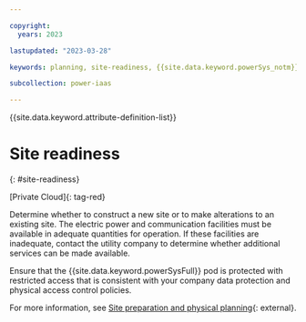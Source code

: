 ```yaml
---

copyright:
  years: 2023

lastupdated: "2023-03-28"

keywords: planning, site-readiness, {{site.data.keyword.powerSys_notm}} as a service, private cloud

subcollection: power-iaas

---
```


{{site.data.keyword.attribute-definition-list}}

# Site readiness
{: #site-readiness}

[Private Cloud]{: tag-red}

Determine whether to construct a new site or to make alterations to an existing site. The electric power and communication facilities must be available in adequate quantities for operation. If these facilities are inadequate, contact the utility company to determine whether additional services can be made available.

Ensure that the {{site.data.keyword.powerSysFull}} pod is protected with restricted access that is consistent with your company data protection and physical access control policies.

<!--Ensure that the {{site.data.keyword.powerSys_notm}} pod is installed in a restricted access location. Access to this location must be restricted to authorized personnel who are skilled and properly instructed.-->

For more information, see [Site preparation and physical planning](https://www.ibm.com/docs/en/power10?topic=system-site-preparation-physical-planning){: external}.
